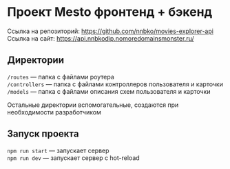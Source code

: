 # Проект Mesto фронтенд + бэкенд
Ссылка на репозиторий: https://github.com/nnbko/movies-explorer-api
Ссылка на сайт: https://api.nnbkodip.nomoredomainsmonster.ru/

## Директории

`/routes` — папка с файлами роутера  
`/controllers` — папка с файлами контроллеров пользователя и карточки   
`/models` — папка с файлами описания схем пользователя и карточки  
  
Остальные директории вспомогательные, создаются при необходимости разработчиком

## Запуск проекта

`npm run start` — запускает сервер   
`npm run dev` — запускает сервер с hot-reload
